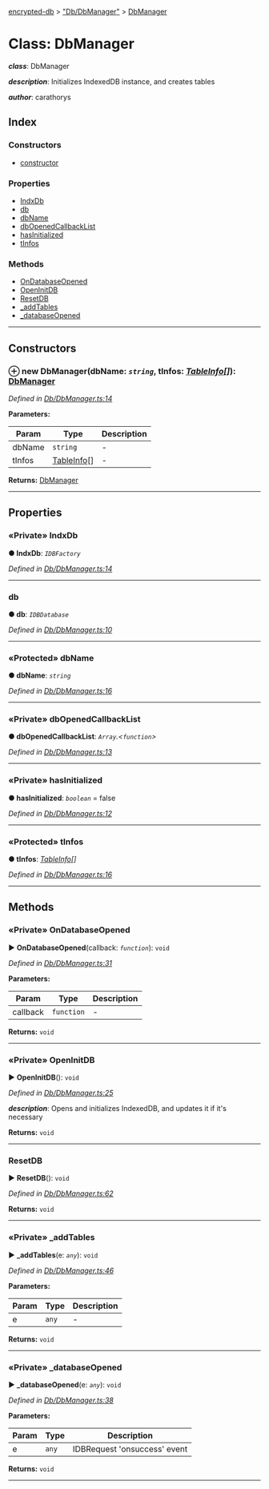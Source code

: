 [encrypted-db](../README.md) > ["Db/DbManager"](../modules/_db_dbmanager_.md) > [DbManager](../classes/_db_dbmanager_.dbmanager.md)



# Class: DbManager

*__class__*: DbManager

*__description__*: Initializes IndexedDB instance, and creates tables

*__author__*: carathorys


## Index

### Constructors

* [constructor](_db_dbmanager_.dbmanager.md#constructor)


### Properties

* [IndxDb](_db_dbmanager_.dbmanager.md#indxdb)
* [db](_db_dbmanager_.dbmanager.md#db)
* [dbName](_db_dbmanager_.dbmanager.md#dbname)
* [dbOpenedCallbackList](_db_dbmanager_.dbmanager.md#dbopenedcallbacklist)
* [hasInitialized](_db_dbmanager_.dbmanager.md#hasinitialized)
* [tInfos](_db_dbmanager_.dbmanager.md#tinfos)


### Methods

* [OnDatabaseOpened](_db_dbmanager_.dbmanager.md#ondatabaseopened)
* [OpenInitDB](_db_dbmanager_.dbmanager.md#openinitdb)
* [ResetDB](_db_dbmanager_.dbmanager.md#resetdb)
* [_addTables](_db_dbmanager_.dbmanager.md#_addtables)
* [_databaseOpened](_db_dbmanager_.dbmanager.md#_databaseopened)



---
## Constructors
<a id="constructor"></a>


### ⊕ **new DbManager**(dbName: *`string`*, tInfos: *[TableInfo](_db_tables_tableinfo_.tableinfo.md)[]*): [DbManager](_db_dbmanager_.dbmanager.md)


*Defined in [Db/DbManager.ts:14](https://github.com/carathorys/encrypted-db/blob/725b9f8/src/Db/DbManager.ts#L14)*



**Parameters:**

| Param | Type | Description |
| ------ | ------ | ------ |
| dbName | `string`   |  - |
| tInfos | [TableInfo](_db_tables_tableinfo_.tableinfo.md)[]   |  - |





**Returns:** [DbManager](_db_dbmanager_.dbmanager.md)

---


## Properties
<a id="indxdb"></a>

### «Private» IndxDb

**●  IndxDb**:  *`IDBFactory`* 

*Defined in [Db/DbManager.ts:14](https://github.com/carathorys/encrypted-db/blob/725b9f8/src/Db/DbManager.ts#L14)*





___

<a id="db"></a>

###  db

**●  db**:  *`IDBDatabase`* 

*Defined in [Db/DbManager.ts:10](https://github.com/carathorys/encrypted-db/blob/725b9f8/src/Db/DbManager.ts#L10)*





___

<a id="dbname"></a>

### «Protected» dbName

**●  dbName**:  *`string`* 

*Defined in [Db/DbManager.ts:16](https://github.com/carathorys/encrypted-db/blob/725b9f8/src/Db/DbManager.ts#L16)*





___

<a id="dbopenedcallbacklist"></a>

### «Private» dbOpenedCallbackList

**●  dbOpenedCallbackList**:  *`Array`.<`function`>* 

*Defined in [Db/DbManager.ts:13](https://github.com/carathorys/encrypted-db/blob/725b9f8/src/Db/DbManager.ts#L13)*





___

<a id="hasinitialized"></a>

### «Private» hasInitialized

**●  hasInitialized**:  *`boolean`*  = false

*Defined in [Db/DbManager.ts:12](https://github.com/carathorys/encrypted-db/blob/725b9f8/src/Db/DbManager.ts#L12)*





___

<a id="tinfos"></a>

### «Protected» tInfos

**●  tInfos**:  *[TableInfo](_db_tables_tableinfo_.tableinfo.md)[]* 

*Defined in [Db/DbManager.ts:16](https://github.com/carathorys/encrypted-db/blob/725b9f8/src/Db/DbManager.ts#L16)*





___


## Methods
<a id="ondatabaseopened"></a>

### «Private» OnDatabaseOpened

► **OnDatabaseOpened**(callback: *`function`*): `void`



*Defined in [Db/DbManager.ts:31](https://github.com/carathorys/encrypted-db/blob/725b9f8/src/Db/DbManager.ts#L31)*



**Parameters:**

| Param | Type | Description |
| ------ | ------ | ------ |
| callback | `function`   |  - |





**Returns:** `void`





___

<a id="openinitdb"></a>

### «Private» OpenInitDB

► **OpenInitDB**(): `void`



*Defined in [Db/DbManager.ts:25](https://github.com/carathorys/encrypted-db/blob/725b9f8/src/Db/DbManager.ts#L25)*


*__description__*: Opens and initializes IndexedDB, and updates it if it's necessary





**Returns:** `void`





___

<a id="resetdb"></a>

###  ResetDB

► **ResetDB**(): `void`



*Defined in [Db/DbManager.ts:62](https://github.com/carathorys/encrypted-db/blob/725b9f8/src/Db/DbManager.ts#L62)*





**Returns:** `void`





___

<a id="_addtables"></a>

### «Private» _addTables

► **_addTables**(e: *`any`*): `void`



*Defined in [Db/DbManager.ts:46](https://github.com/carathorys/encrypted-db/blob/725b9f8/src/Db/DbManager.ts#L46)*




**Parameters:**

| Param | Type | Description |
| ------ | ------ | ------ |
| e | `any`   |  - |





**Returns:** `void`





___

<a id="_databaseopened"></a>

### «Private» _databaseOpened

► **_databaseOpened**(e: *`any`*): `void`



*Defined in [Db/DbManager.ts:38](https://github.com/carathorys/encrypted-db/blob/725b9f8/src/Db/DbManager.ts#L38)*




**Parameters:**

| Param | Type | Description |
| ------ | ------ | ------ |
| e | `any`   |  IDBRequest 'onsuccess' event |





**Returns:** `void`





___


